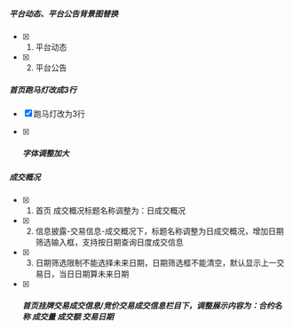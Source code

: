 ##### 平台动态、平台公告背景图替换

- [x] 1. 平台动态

- [x] 2. 平台公告

  

##### 首页跑马灯改成3行

- [x] 跑马灯改为3行

  

- [x] ##### 字体调整加大

  

##### 成交概况

- [x] 1. 首页 成交概况标题名称调整为：日成交概况
- [x] 2. 信息披露-交易信息-成交概况下，标题名称调整为日成交概况，增加日期筛选输入框，支持按日期查询日度成交信息
- [x] 3. 日期筛选限制不能选择未来日期，日期筛选框不能清空，默认显示上一交易日，当日日期算未来日期



- [x] ##### 首页挂牌交易成交信息/竞价交易成交信息栏目下，调整展示内容为：合约名称 成交量 成交额 交易日期

